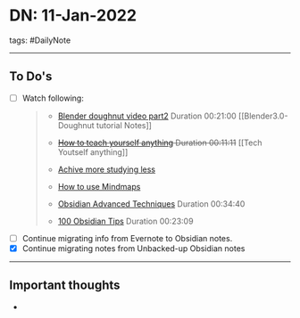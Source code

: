# DN: 11-Jan-2022
tags: #DailyNote

---
## To Do's
- [ ] Watch following:
	> - [Blender doughnut video part2](https://www.youtube.com/watch?v=imdYIdv8F4w) 
	Duration 00:21:00
	[[Blender3.0-Doughnut tutorial Notes]]
	> - ~~[How to teach yourself anything](https://www.youtube.com/watch?v=j_Qxkbgvy1c&list=WL&index=5) 
	Duration 00:11:11~~
	[[Tech Youtself anything]]
	> 
	> - [Achive more studying less](https://www.youtube.com/watch?v=MYJsGksojms)
	> - [How to use Mindmaps](https://www.youtube.com/watch?v=AwRSTH72MYw)
	> - [Obsidian Advanced Techniques](https://www.youtube.com/watch?v=c6qfrRVUOO8)
	Duration 00:34:40
	> - [100 Obsidian Tips](https://www.youtube.com/watch?v=wKNWMBeGCuU)
	Duration 00:23:09
- [ ]  Continue migrating info from Evernote to Obsidian notes.
- [x]  Continue migrating notes from Unbacked-up Obsidian notes

---
## Important thoughts
- 